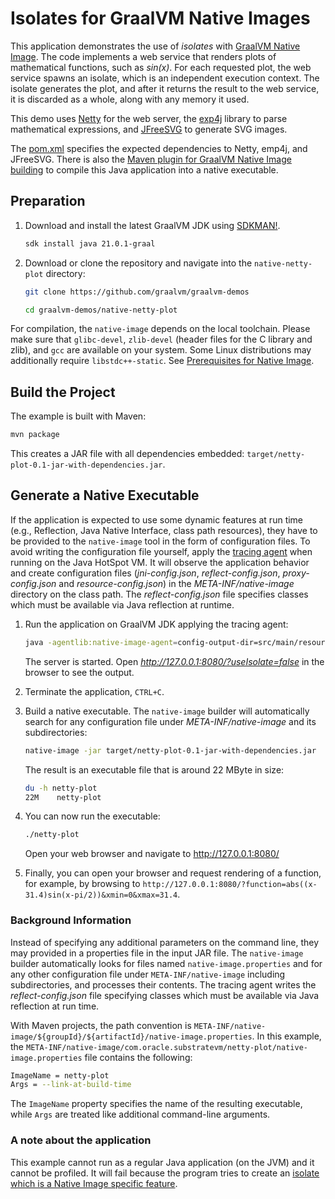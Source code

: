 # Isolates for GraalVM Native Images

This application demonstrates the use of _isolates_ with [GraalVM Native Image](https://www.graalvm.org/latest/reference-manual/native-image/).
The code implements a web service that renders plots of mathematical functions, such as _sin(x)_.
For each requested plot, the web service spawns an isolate, which is an independent execution context.
The isolate generates the plot, and after it returns the result to the web service, it is discarded as a whole, along with any memory it used.

This demo uses [Netty](http://netty.io/) for the web server, the [exp4j](https://www.objecthunter.net/exp4j/) library to parse mathematical expressions, and [JFreeSVG](http://www.jfree.org/jfreesvg/) to generate SVG images.

The [pom.xml](pom.xml) specifies the expected dependencies to Netty, emp4j, and JFreeSVG.
There is also the [Maven plugin for GraalVM Native Image building](https://graalvm.github.io/native-build-tools/latest/index.html) to compile this Java application into a native executable.

## Preparation

1. Download and install the latest GraalVM JDK using [SDKMAN!](https://sdkman.io/).
    ```bash
    sdk install java 21.0.1-graal
    ```

2. Download or clone the repository and navigate into the `native-netty-plot` directory:
    ```bash
    git clone https://github.com/graalvm/graalvm-demos
    ```
    ```bash
    cd graalvm-demos/native-netty-plot
    ```
For compilation, the `native-image` depends on the local toolchain.
Please make sure that `glibc-devel`, `zlib-devel` (header files for the C library and zlib), and `gcc` are available on your system. Some Linux distributions may additionally require `libstdc++-static`.
See [Prerequisites for Native Image](https://www.graalvm.org/latest/reference-manual/native-image/#prerequisites).

## Build the Project

The example is built with Maven:
  ```bash
  mvn package
  ```

This creates a JAR file with all dependencies embedded: `target/netty-plot-0.1-jar-with-dependencies.jar`.

## Generate a Native Executable

If the application is expected to use some dynamic features at run time (e.g., Reflection, Java Native Interface, class path resources), they have to be provided to the `native-image` tool in the form of configuration files.
To avoid writing the configuration file yourself, apply the [tracing agent](https://www.graalvm.org/latest/reference-manual/native-image/metadata/AutomaticMetadataCollection/) when running on the Java HotSpot VM.
It will observe the application behavior and create configuration files (_jni-config.json_, _reflect-config.json_, _proxy-config.json_ and _resource-config.json_) in the _META-INF/native-image_ directory on the class path.
The _reflect-config.json_ file specifies classes which must be available via Java reflection at runtime.

1. Run the application on GraalVM JDK applying the tracing agent:
    ```bash
    java -agentlib:native-image-agent=config-output-dir=src/main/resources/META-INF/native-image -jar target/netty-plot-0.1-jar-with-dependencies.jar
    ```
    The server is started. Open _http://127.0.0.1:8080/?useIsolate=false_ in the browser to see the output.

2. Terminate the application, `CTRL+C`.

3. Build a native executable. The `native-image` builder will automatically search for any configuration file under _META-INF/native-image_ and its subdirectories:
    ```bash
    native-image -jar target/netty-plot-0.1-jar-with-dependencies.jar
    ```
    The result is an executable file that is around 22 MByte in size:
    ```bash
    du -h netty-plot
    22M    netty-plot
    ```

4. You can now run the executable:
    ```bash
    ./netty-plot
    ```
    Open your web browser and navigate to http://127.0.0.1:8080/

5. Finally, you can open your browser and request rendering of a function, for example, by browsing to `http://127.0.0.1:8080/?function=abs((x-31.4)sin(x-pi/2))&xmin=0&xmax=31.4`.

### Background Information

Instead of specifying any additional parameters on the command line, they may provided in a properties file in the input JAR file.
The `native-image` builder automatically looks for files named `native-image.properties` and for any other configuration file under `META-INF/native-image` including subdirectories, and processes their contents.
The tracing agent writes the _reflect-config.json_ file specifying classes which must be available via Java reflection at run time.

With Maven projects, the path convention is `META-INF/native-image/${groupId}/${artifactId}/native-image.properties`.
In this example, the `META-INF/native-image/com.oracle.substratevm/netty-plot/native-image.properties` file contains the following:
```bash
ImageName = netty-plot
Args = --link-at-build-time
```
The `ImageName` property specifies the name of the resulting executable, while `Args` are treated like additional command-line arguments.

### A note about the application

This example cannot run as a regular Java application (on the JVM) and it cannot be profiled.
It will fail because the program tries to create an [isolate which is a Native Image specific feature](https://medium.com/graalvm/isolates-and-compressed-references-more-flexible-and-efficient-memory-management-for-graalvm-a044cc50b67e).
